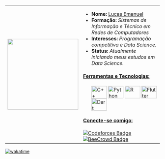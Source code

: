 <table>
  <tr>
    <td><img src="https://github.com/user-attachments/assets/553b4880-2a11-4038-ba5f-a94297173ba8" width="230"></td>
    <td>
        <ul>
          <li><strong>Nome:</strong> <a href="https://www.instagram.com/_lucasemn/">Lucas Emanuel</a></li>
          <li><strong>Formação:</strong> <em>Sistemas de Informação e Técnico em Redes de Computadores</em></li>
          <li><strong>Interesses:</strong> <em>Programação competitiva e Data Science.</em></li>
          <li><strong>Status:</strong> <em>Atualmente iniciando meus estudos em Data Science.</em></li>
        </ul>
        <h4><ins>Ferramentas e Tecnologias:</ins></h4>
        <ul>
          <img align="center" alt="C++" height="40" width="50" src="https://cdn.jsdelivr.net/gh/devicons/devicon/icons/cplusplus/cplusplus-plain.svg">
          <img align="center" alt="Python" height="40" width="50" src="https://cdn.jsdelivr.net/gh/devicons/devicon/icons/python/python-original.svg">
          <img align="center" alt="R" height="40" width="50" src="https://cdn.jsdelivr.net/gh/devicons/devicon/icons/r/r-original.svg">
          <img align="center" alt="Flutter" height="40" width="50" src="https://cdn.jsdelivr.net/gh/devicons/devicon/icons/flutter/flutter-original.svg">
          <img align="center" alt="Dart" height="40" width="50" src="https://cdn.jsdelivr.net/gh/devicons/devicon/icons/dart/dart-original.svg">
        </ul>
        <h4><ins>Conecte-se comigo:</ins></h4>
       <a href="https://codeforces.com/profile/Lucas_Emanuel" target="_blank">
    <img src="https://img.shields.io/badge/-Codeforces-1f8acb?style=for-the-badge_&logo=codeforces&logoColor=white" alt="Codeforces Badge">
</a> 
      <a href="https://www.beecrowd.com.br/judge/pt/users/statistics/717707" target="_blank">
    <img src="https://img.shields.io/badge/-BeeCrowd-yellow?style=for-the-badge_&logo=beecrowd&logoColor=white" alt="BeeCrowd Badge">
</a>
    </td>
  </tr>
</table>

[![wakatime](https://wakatime.com/badge/user/c360f03e-bb60-4b6d-9bec-5635ad3dd73d.svg)](https://wakatime.com/@c360f03e-bb60-4b6d-9bec-5635ad3dd73d)
